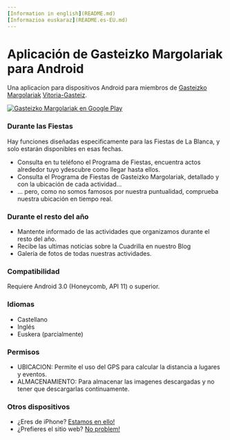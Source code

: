 ```yaml
---
[Information in english](README.md) 
[Informazioa euskaraz](README.es-EU.md)
---
```



# Aplicación de Gasteizko Margolariak para Android #

Una aplicacion para dispositivos Android para miembros de [Gasteizko Margolariak](https://margolariak.com/) [Vitoria-Gasteiz](http://www.vitoria-gasteiz.org/).

[![Gasteizko Margolariak en Google Play](https://margolariak.com/img/app/android.gif)](https://play.google.com/store/apps/details?id=com.ivalentin.margolariak)

### Durante las Fiestas ###

Hay funciones diseñadas especificamente para las Fiestas de La Blanca, y solo estarán disponibles en esas fechas.

* Consulta en tu teléfono el Programa de Fiestas, encuentra actos alrededor tuyo ydescubre como llegar hasta ellos.
* Consulta el Programa de Fiestas de Gasteizko Margolariak, detallado y con la ubicación de cada actividad...
* ... pero, como no somos famosos por nuestra puntualidad, comprueba nuestra ubicación en tiempo real.


### Durante el resto del año ###

* Mantente informado de las actividades que organizamos durante el resto del año.
* Recibe las ultimas noticias sobre la Cuadrilla en nuestro Blog
* Galería de fotos de todas nuestras actividades.


### Compatibilidad ###

Requiere Android 3.0 (Honeycomb, API 11) o superior.


### Idiomas ###

* Castellano
* Inglés
* Euskera (parcialmente)


### Permisos ###

* UBICACION: Permite el uso del GPS para calcular la distancia a lugares y eventos.
* ALMACENAMIENTO: Para almacenar las imagenes descargadas y no tener que descargarlas continuamente.


### Otros dispositivos ###

* ¿Eres de iPhone? [Estamos en ello!](https://github.com/GasteizkoMargolariak/GasteizkoMargolariakIOSApp) 
* ¿Prefieres el sitio web? [No problem!](https://github.com/GasteizkoMargolariak/GasteizkoMargolariakWeb)

